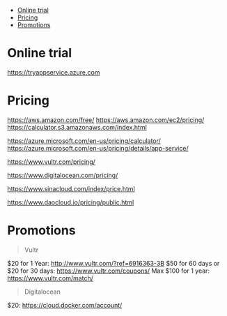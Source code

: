 <!-- TOC -->

- [Online trial](#online-trial)
- [Pricing](#pricing)
- [Promotions](#promotions)

<!-- /TOC -->

# Online trial
https://tryappservice.azure.com 

# Pricing
https://aws.amazon.com/free/
https://aws.amazon.com/ec2/pricing/
https://calculator.s3.amazonaws.com/index.html

https://azure.microsoft.com/en-us/pricing/calculator/ 
https://azure.microsoft.com/en-us/pricing/details/app-service/ 

https://www.vultr.com/pricing/

https://www.digitalocean.com/pricing/

https://www.sinacloud.com/index/price.html

https://www.daocloud.io/pricing/public.html


# Promotions

> Vultr  

$20 for 1 Year:  http://www.vultr.com/?ref=6916363-3B
$50 for 60 days or $20 for 30 days:  https://www.vultr.com/coupons/
Max $100 for 1 year:  https://www.vultr.com/match/

> Digitalocean  

$20: https://cloud.docker.com/account/
